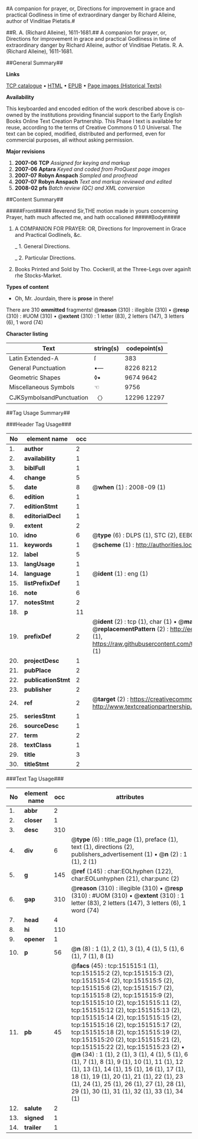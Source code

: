 #A companion for prayer, or, Directions for improvement in grace and practical Godliness in time of extraordinary danger by Richard Alleine, author of Vinditiae Pietatis.#

##R. A. (Richard Alleine), 1611-1681.##
A companion for prayer, or, Directions for improvement in grace and practical Godliness in time of extraordinary danger by Richard Alleine, author of Vinditiae Pietatis.
R. A. (Richard Alleine), 1611-1681.

##General Summary##

**Links**

[TCP catalogue](http://www.ota.ox.ac.uk/tcp/)  • 
[HTML](http://tei.it.ox.ac.uk/tcp/Texts-HTML/free/A76/A76058.html)  • 
[EPUB](http://tei.it.ox.ac.uk/tcp/Texts-EPUB/free/A76/A76058.epub) • 
[Page images (Historical Texts)](https://data.historicaltexts.jisc.ac.uk/view?pubId=eebo-43077458e&pageId=eebo-43077458e-151515-1)

**Availability**

This keyboarded and encoded edition of the
	       work described above is co-owned by the institutions
	       providing financial support to the Early English Books
	       Online Text Creation Partnership. This Phase I text is
	       available for reuse, according to the terms of Creative
	       Commons 0 1.0 Universal. The text can be copied,
	       modified, distributed and performed, even for
	       commercial purposes, all without asking permission.

**Major revisions**

1. __2007-06__ __TCP__ *Assigned for keying and markup*
1. __2007-06__ __Aptara__ *Keyed and coded from ProQuest page images*
1. __2007-07__ __Robyn Anspach__ *Sampled and proofread*
1. __2007-07__ __Robyn Anspach__ *Text and markup reviewed and edited*
1. __2008-02__ __pfs__ *Batch review (QC) and XML conversion*

##Content Summary##

#####Front#####
Reverend Sir,THE motion made in yours
concerning Prayer, hath
much affected me, and hath
occaſioned 
#####Body#####

1. A
COMPANION
FOR
PRAYER:
OR,
Directions for Improvement
in Grace and Practical
Godlineſs, &c.

    _ 1. General Directions.

    _ 2. Particular Directions.

1. Books Printed and Sold
by Tho. Cockerill, at
the Three-Legs over
againſt rhe Stocks-Market.

**Types of content**

  * Oh, Mr. Jourdain, there is **prose** in there!

There are 310 **ommitted** fragments! 
 @__reason__ (310) : illegible (310)  •  @__resp__ (310) : #UOM (310)  •  @__extent__ (310) : 1 letter (83), 2 letters (147), 3 letters (6), 1 word (74)

**Character listing**


|Text|string(s)|codepoint(s)|
|---|---|---|
|Latin Extended-A|ſ|383|
|General Punctuation|•—|8226 8212|
|Geometric Shapes|◊▪|9674 9642|
|Miscellaneous Symbols|☜|9756|
|CJKSymbolsandPunctuation|〈〉|12296 12297|

##Tag Usage Summary##

###Header Tag Usage###

|No|element name|occ|attributes|
|---|---|---|---|
|1.|__author__|2||
|2.|__availability__|1||
|3.|__biblFull__|1||
|4.|__change__|5||
|5.|__date__|8| @__when__ (1) : 2008-09 (1)|
|6.|__edition__|1||
|7.|__editionStmt__|1||
|8.|__editorialDecl__|1||
|9.|__extent__|2||
|10.|__idno__|6| @__type__ (6) : DLPS (1), STC (2), EEBO-CITATION (1), OCLC (1), VID (1)|
|11.|__keywords__|1| @__scheme__ (1) : http://authorities.loc.gov/ (1)|
|12.|__label__|5||
|13.|__langUsage__|1||
|14.|__language__|1| @__ident__ (1) : eng (1)|
|15.|__listPrefixDef__|1||
|16.|__note__|6||
|17.|__notesStmt__|2||
|18.|__p__|11||
|19.|__prefixDef__|2| @__ident__ (2) : tcp (1), char (1)  •  @__matchPattern__ (2) : ([0-9\-]+):([0-9IVX]+) (1), (.+) (1)  •  @__replacementPattern__ (2) : http://eebo.chadwyck.com/downloadtiff?vid=$1&page=$2 (1), https://raw.githubusercontent.com/textcreationpartnership/Texts/master/tcpchars.xml#$1 (1)|
|20.|__projectDesc__|1||
|21.|__pubPlace__|2||
|22.|__publicationStmt__|2||
|23.|__publisher__|2||
|24.|__ref__|2| @__target__ (2) : https://creativecommons.org/publicdomain/zero/1.0/ (1), http://www.textcreationpartnership.org/docs/. (1)|
|25.|__seriesStmt__|1||
|26.|__sourceDesc__|1||
|27.|__term__|2||
|28.|__textClass__|1||
|29.|__title__|3||
|30.|__titleStmt__|2||


###Text Tag Usage###

|No|element name|occ|attributes|
|---|---|---|---|
|1.|__abbr__|2||
|2.|__closer__|1||
|3.|__desc__|310||
|4.|__div__|6| @__type__ (6) : title_page (1), preface (1), text (1), directions (2), publishers_advertisement (1)  •  @__n__ (2) : 1 (1), 2 (1)|
|5.|__g__|145| @__ref__ (145) : char:EOLhyphen (122), char:EOLunhyphen (21), char:punc (2)|
|6.|__gap__|310| @__reason__ (310) : illegible (310)  •  @__resp__ (310) : #UOM (310)  •  @__extent__ (310) : 1 letter (83), 2 letters (147), 3 letters (6), 1 word (74)|
|7.|__head__|4||
|8.|__hi__|110||
|9.|__opener__|1||
|10.|__p__|56| @__n__ (8) : 1 (1), 2 (1), 3 (1), 4 (1), 5 (1), 6 (1), 7 (1), 8 (1)|
|11.|__pb__|45| @__facs__ (45) : tcp:151515:1 (1), tcp:151515:2 (2), tcp:151515:3 (2), tcp:151515:4 (2), tcp:151515:5 (2), tcp:151515:6 (2), tcp:151515:7 (2), tcp:151515:8 (2), tcp:151515:9 (2), tcp:151515:10 (2), tcp:151515:11 (2), tcp:151515:12 (2), tcp:151515:13 (2), tcp:151515:14 (2), tcp:151515:15 (2), tcp:151515:16 (2), tcp:151515:17 (2), tcp:151515:18 (2), tcp:151515:19 (2), tcp:151515:20 (2), tcp:151515:21 (2), tcp:151515:22 (2), tcp:151515:23 (2)  •  @__n__ (34) : 1 (1), 2 (1), 3 (1), 4 (1), 5 (1), 6 (1), 7 (1), 8 (1), 9 (1), 10 (1), 11 (1), 12 (1), 13 (1), 14 (1), 15 (1), 16 (1), 17 (1), 18 (1), 19 (1), 20 (1), 21 (1), 22 (1), 23 (1), 24 (1), 25 (1), 26 (1), 27 (1), 28 (1), 29 (1), 30 (1), 31 (1), 32 (1), 33 (1), 34 (1)|
|12.|__salute__|2||
|13.|__signed__|1||
|14.|__trailer__|1||
